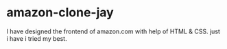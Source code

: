 # amazon-clone-jay
I have designed the frontend of amazon.com  with help of HTML & CSS.
just i have i tried my best.

